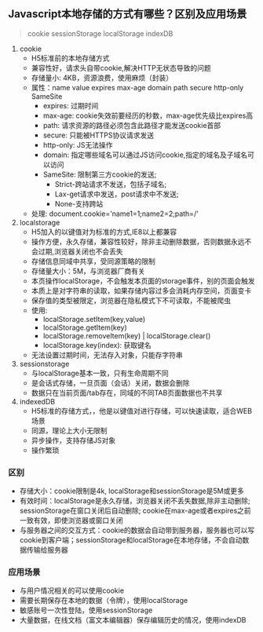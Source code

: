 ## Javascript本地存储的方式有哪些？区别及应用场景
> cookie sessionStorage localStorage indexDB

1. cookie
     - H5标准前的本地存储方式
     - 兼容性好，请求头自带cookie,解决HTTP无状态导致的问题
     - 存储量小: 4KB，资源浪费，使用麻烦（封装）
     - 属性：name value expires max-age domain path secure http-only SameSite
       - expires: 过期时间
       - max-age: cookie失效前要经历的秒数，max-age优先级比expires高
       - path: 请求资源的路径必须包含此路径才能发送cookie首部
       - secure: 只能被HTTPS协议请求发送
       - http-only: JS无法操作
       - domain: 指定哪些域名可以通过JS访问cookie,指定的域名及子域名可以访问
       - SameSite: 限制第三方cookie的发送;
         - Strict-跨站请求不发送，包括子域名;
         - Lax-get请求中发送，post请求中不发送;
         - None-支持跨站
     - 处理: document.cookie='name1=1;name2=2;path=/'
2. localstorage
     - H5加入的以键值对为标准的方式,IE8以上都兼容
     - 操作方便，永久存储，兼容性较好，除非主动删除数据，否则数据永远不会过期,浏览器关闭也不会丢失
     - 存储信息同域中共享，受同源策略的限制
     - 存储量大小：5M，与浏览器厂商有关
     - 本页操作localStorage，不会触发本页面的storage事件，别的页面会触发
     - 本质上是对字符串的读取，如果存储内容过多会消耗内存空间，页面变卡
     - 保存值的类型被限定，浏览器在隐私模式下不可读取，不能被爬虫
     - 使用: 
       - localStorage.setItem(key,value)
       - localStorage.getItem(key)
       - localStorage.removeItem(key) | localStorage.clear()
       - localStorage.key(index): 获取键名
     - 无法设置过期时间，无法存入对象，只能存字符串
3. sessionstorage
     - 与localStorage基本一致，只有生命周期不同
     - 是会话式存储，一旦页面（会话）关闭，数据会删除
     - 数据只在当前页面/tab存在，同域的不同TAB页面数据也不共享
4. indexedDB
     - H5标准的存储方式，，他是以键值对进行存储，可以快速读取，适合WEB场景
     - 同源，理论上大小无限制
     - 异步操作，支持存储JS对象
     - 操作繁琐

### 区别
- 存储大小：cookie限制是4k, localStorage和sessionStorage是5M或更多
- 有效时间：localStorage是永久存储，浏览器关闭不丢失数据,除非主动删除; sessionStorage在窗口关闭后自动删除; cookie在max-age或者expires之前一致有效，即使浏览器或窗口关闭
- 与服务器之间的交互方式：cookie的数据会自动带到服务器，服务器也可以写cookie到客户端；sessionStorage和localStorage在本地存储，不会自动数据传输给服务器

### 应用场景
- 与用户情况相关的可以使用cookie
- 需要长期保存在本地的数据（令牌），使用localStorage
- 敏感账号一次性登陆，使用sessionStorage
- 大量数据，在线文档（富文本编辑器）保存编辑历史的情况，使用indexDB
